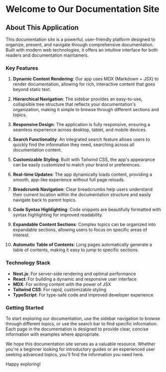 # Welcome to Our Documentation Site

## About This Application

This documentation site is a powerful, user-friendly platform designed to organize, present, and navigate through comprehensive documentation. Built with modern web technologies, it offers an intuitive interface for both readers and documentation maintainers.

### Key Features

1. **Dynamic Content Rendering**: Our app uses MDX (Markdown + JSX) to render documentation, allowing for rich, interactive content that goes beyond static text.

2. **Hierarchical Navigation**: The sidebar provides an easy-to-use, collapsible tree structure that reflects your documentation's organization, making it simple to browse through different sections and topics.

3. **Responsive Design**: The application is fully responsive, ensuring a seamless experience across desktop, tablet, and mobile devices.

4. **Search Functionality**: An integrated search feature allows users to quickly find the information they need, searching across all documentation content.

5. **Customizable Styling**: Built with Tailwind CSS, the app's appearance can be easily customized to match your brand or preferences.

6. **Real-time Updates**: The app dynamically loads content, providing a smooth, app-like experience without full page reloads.

7. **Breadcrumb Navigation**: Clear breadcrumbs help users understand their current location within the documentation structure and easily navigate back to parent topics.

8. **Code Syntax Highlighting**: Code snippets are beautifully formatted with syntax highlighting for improved readability.

9. **Expandable Content Sections**: Complex topics can be organized into expandable sections, allowing users to focus on specific areas of interest.

10. **Automatic Table of Contents**: Long pages automatically generate a table of contents, making it easy to jump to specific sections.

### Technology Stack

- **Next.js**: For server-side rendering and optimal performance
- **React**: For building a dynamic and responsive user interface
- **MDX**: For writing content with the power of JSX
- **Tailwind CSS**: For rapid, customizable styling
- **TypeScript**: For type-safe code and improved developer experience

### Getting Started

To start exploring our documentation, use the sidebar navigation to browse through different topics, or use the search bar to find specific information. Each page in the documentation is designed to provide clear, concise information with examples where appropriate.

We hope this documentation site serves as a valuable resource. Whether you're a beginner looking for introductory guides or an experienced user seeking advanced topics, you'll find the information you need here.

Happy exploring!

